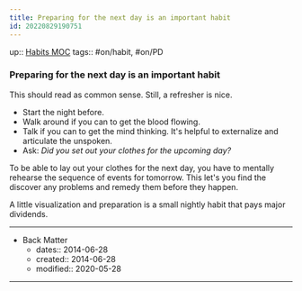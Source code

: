 ```yaml
---
title: Preparing for the next day is an important habit
id: 20220829190751
---
```

up:: [Habits MOC]([[20220905183035]])
tags:: #on/habit, #on/PD

### Preparing for the next day is an important habit
This should read as common sense. Still, a refresher is nice.

- Start the night before.
- Walk around if you can to get the blood flowing.
- Talk if you can to get the mind thinking. It's helpful to externalize and articulate the unspoken. 
- Ask: *Did you set out your clothes for the upcoming day?*

To be able to lay out your clothes for the next day, you have to mentally rehearse the sequence of events for tomorrow. This let's you find the discover any problems and remedy them before they happen. 

A little visualization and preparation is a small nightly habit that pays major dividends.  

---

- Back Matter
	- dates:: 2014-06-28
	- created:: 2014-06-28
	- modified:: 2020-05-28

---